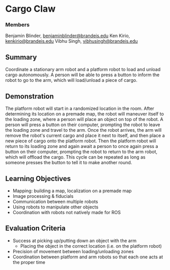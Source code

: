 # Cargo Claw

### Members

Benjamin Blinder, [benjaminblinder@brandeis.edu](mailto:benjaminblinder@brandeis.edu)
Ken Kirio, [kenkirio@brandeis.edu](mailto:kenkirio@brandeis.edu)
Vibhu Singh, [vibhusingh@brandeis.edu](mailto:kenkirio@brandeis.edu)

## Summary

Coordinate a stationary arm robot and a platform robot to load and unload cargo autonomously. A person will be able to press a button to inform the robot to go to the arm, which will load/unload a piece of cargo.

## Demonstration

The platform robot will start in a randomized location in the room. After determining its location on a premade map, the robot will maneuver itself to the loading zone, where a person will place an object on top of the robot. A person will press a button on their computer, prompting the robot to leave the loading zone and travel to the arm. Once the robot arrives, the arm will remove the robot's current cargo and place it next to itself, and then place a new piece of cargo onto the platform robot. Then the platform robot will return to its loading zone and again await a person to once again press a button on their computer, prompting the robot to return to the arm robot, which will offload the cargo. This cycle can be repeated as long as someone presses the button to tell it to make another round.

## Learning Objectives

- Mapping: building a map, localization on a premade map
- Image processing & fiducials
- Communication between multiple robots
- Using robots to manipulate other objects
- Coordination with robots not natively made for ROS

## Evaluation Criteria

- Success at picking up/putting down an object with the arm
  - Placing the object in the correct location (i.e. on the platform robot)
- Precision of movement between loading/unloading zones
- Coordination between platform and arm robots so that each one acts at the proper time
